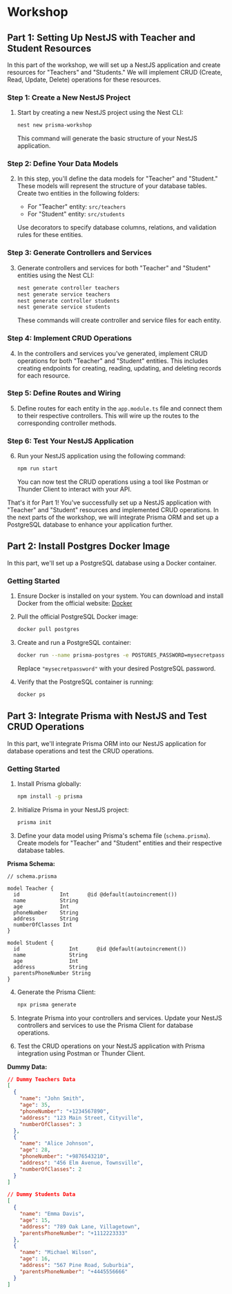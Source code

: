 # Workshop

## Part 1: Setting Up NestJS with Teacher and Student Resources

In this part of the workshop, we will set up a NestJS application and create resources for "Teachers" and "Students." We will implement CRUD (Create, Read, Update, Delete) operations for these resources.

### Step 1: Create a New NestJS Project

1. Start by creating a new NestJS project using the Nest CLI:

   ```bash
   nest new prisma-workshop
   ```

   This command will generate the basic structure of your NestJS application.

### Step 2: Define Your Data Models

2. In this step, you'll define the data models for "Teacher" and "Student." These models will represent the structure of your database tables. Create two entities in the following folders:

   - For "Teacher" entity: `src/teachers`
   - For "Student" entity: `src/students`

   Use decorators to specify database columns, relations, and validation rules for these entities.

### Step 3: Generate Controllers and Services

3. Generate controllers and services for both "Teacher" and "Student" entities using the Nest CLI:

   ```bash
   nest generate controller teachers
   nest generate service teachers
   nest generate controller students
   nest generate service students
   ```

   These commands will create controller and service files for each entity.

### Step 4: Implement CRUD Operations

4. In the controllers and services you've generated, implement CRUD operations for both "Teacher" and "Student" entities. This includes creating endpoints for creating, reading, updating, and deleting records for each resource.

### Step 5: Define Routes and Wiring

5. Define routes for each entity in the `app.module.ts` file and connect them to their respective controllers. This will wire up the routes to the corresponding controller methods.

### Step 6: Test Your NestJS Application

6. Run your NestJS application using the following command:

   ```bash
   npm run start
   ```

   You can now test the CRUD operations using a tool like Postman or Thunder Client to interact with your API.

That's it for Part 1! You've successfully set up a NestJS application with "Teacher" and "Student" resources and implemented CRUD operations. In the next parts of the workshop, we will integrate Prisma ORM and set up a PostgreSQL database to enhance your application further.

## Part 2: Install Postgres Docker Image

In this part, we'll set up a PostgreSQL database using a Docker container.

### Getting Started

1. Ensure Docker is installed on your system. You can download and install Docker from the official website: [Docker](https://www.docker.com/get-started)

2. Pull the official PostgreSQL Docker image:

   ```bash
   docker pull postgres
   ```

3. Create and run a PostgreSQL container:

   ```bash
   docker run --name prisma-postgres -e POSTGRES_PASSWORD=mysecretpassword -d -p 5432:5432 postgres
   ```

   Replace `"mysecretpassword"` with your desired PostgreSQL password.

4. Verify that the PostgreSQL container is running:

   ```bash
   docker ps
   ```

## Part 3: Integrate Prisma with NestJS and Test CRUD Operations

In this part, we'll integrate Prisma ORM into our NestJS application for database operations and test the CRUD operations.

### Getting Started

1. Install Prisma globally:

   ```bash
   npm install -g prisma
   ```

2. Initialize Prisma in your NestJS project:

   ```bash
   prisma init
   ```

3. Define your data model using Prisma's schema file (`schema.prisma`). Create models for "Teacher" and "Student" entities and their respective database tables.

**Prisma Schema:**

```prisma
// schema.prisma

model Teacher {
  id             Int      @id @default(autoincrement())
  name           String
  age            Int
  phoneNumber    String
  address        String
  numberOfClasses Int
}

model Student {
  id                Int      @id @default(autoincrement())
  name              String
  age               Int
  address           String
  parentsPhoneNumber String
}
```

4. Generate the Prisma Client:

   ```bash
   npx prisma generate
   ```

5. Integrate Prisma into your controllers and services. Update your NestJS controllers and services to use the Prisma Client for database operations.

6. Test the CRUD operations on your NestJS application with Prisma integration using Postman or Thunder Client.

**Dummy Data:**

```json
// Dummy Teachers Data
[
  {
    "name": "John Smith",
    "age": 35,
    "phoneNumber": "+1234567890",
    "address": "123 Main Street, Cityville",
    "numberOfClasses": 3
  },
  {
    "name": "Alice Johnson",
    "age": 28,
    "phoneNumber": "+9876543210",
    "address": "456 Elm Avenue, Townsville",
    "numberOfClasses": 2
  }
]

// Dummy Students Data
[
  {
    "name": "Emma Davis",
    "age": 15,
    "address": "789 Oak Lane, Villagetown",
    "parentsPhoneNumber": "+1112223333"
  },
  {
    "name": "Michael Wilson",
    "age": 16,
    "address": "567 Pine Road, Suburbia",
    "parentsPhoneNumber": "+4445556666"
  }
]
```
